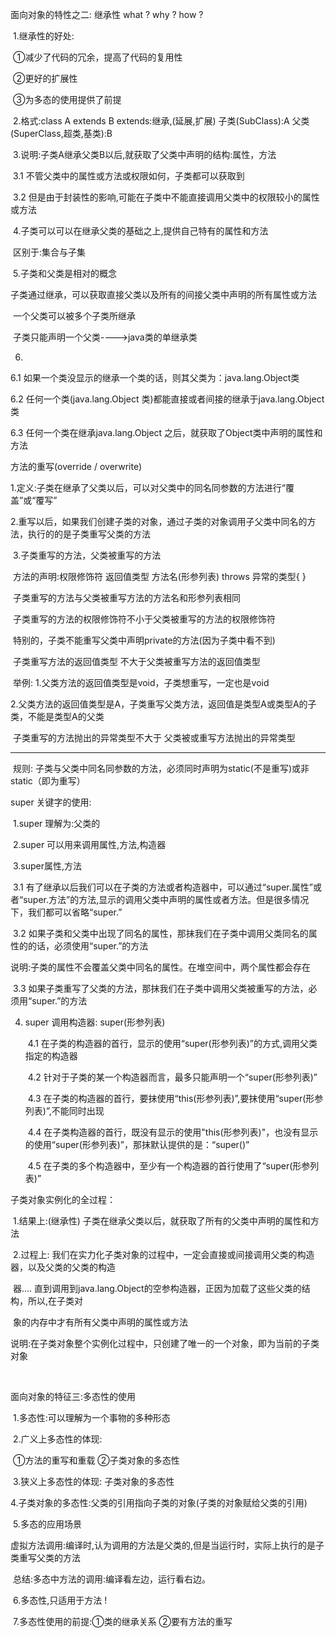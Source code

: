 面向对象的特性之二: 继承性 what ?  why ? how ? 

​     1.继承性的好处:

​          ①减少了代码的冗余，提高了代码的复用性  

​          ②更好的扩展性   

​          ③为多态的使用提供了前提 

​    2.格式:class A extends B  extends:继承,(延展,扩展)      子类(SubClass):A      父类(SuperClass,超类,基类):B  

​    3.说明:子类A继承父类B以后,就获取了父类中声明的结构:属性，方法 

​            3.1 不管父类中的属性或方法或权限如何，子类都可以获取到  

​            3.2 但是由于封装性的影响,可能在子类中不能直接调用父类中的权限较小的属性或方法

​    4.子类可以可以在继承父类的基础之上,提供自己特有的属性和方法    

​            区别于:集合与子集   

​    5.子类和父类是相对的概念      

​      子类通过继承，可以获取直接父类以及所有的间接父类中声明的所有属性或方法    

​     一个父类可以被多个子类所继承   

​     子类只能声明一个父类---->java类的单继承类



6.

   6.1 如果一个类没显示的继承一个类的话，则其父类为：java.lang.Object类 

   6.2 任何一个类(java.lang.Object 类)都能直接或者间接的继承于java.lang.Object类 

   6.3 任何一个类在继承java.lang.Object 之后，就获取了Object类中声明的属性和方法



方法的重写(override / overwrite)   

​        1.定义:子类在继承了父类以后，可以对父类中的同名同参数的方法进行“覆盖”或“覆写”

​        2.重写以后，如果我们创建子类的对象，通过子类的对象调用子父类中同名的方法，执行的的是子类重写父类的方法  

​         3.子类重写的方法，父类被重写的方法      

​               方法的声明:权限修饰符 返回值类型 方法名(形参列表) throws 异常的类型{ }   

​               子类重写的方法与父类被重写方法的方法名和形参列表相同    

 ​              子类重写的方法的权限修饰符不小于父类被重写的方法的权限修饰符     

​               特别的，子类不能重写父类中声明private的方法(因为子类中看不到)       

​               子类重写方法的返回值类型 不大于父类被重写方法的返回值类型        

​               举例: 1.父类方法的返回值类型是void，子类想重写，一定也是void  

​                         2.父类方法的返回值类型是A，子类重写父类方法，返回值是类型A或类型A的子类，不能是类型A的父类       

​              子类重写的方法抛出的异常类型不大于 父类被或重写方法抛出的异常类型  

******************************

​         规则: 子类与父类中同名同参数的方法，必须同时声明为static(不是重写)或非static（即为重写）





super 关键字的使用:   

​      1.super 理解为:父类的    

​      2.super 可以用来调用属性,方法,构造器    

​      3.super属性,方法

​            3.1 有了继承以后我们可以在子类的方法或者构造器中，可以通过“super.属性”或者“super.方法”的方法,显示的调用父类中声明的属性或者方法。但是很多情况下，我们都可以省略“super.” 

​            3.2 如果子类和父类中出现了同名的属性，那抹我们在子类中调用父类同名的属性的的话，必须使用“super.”的方法      

​                  说明:子类的属性不会覆盖父类中同名的属性。在堆空间中，两个属性都会存在     

​            3.3 如果子类重写了父类的方法，那抹我们在子类中调用父类被重写的方法，必须用“super.”的方法

   4. super 调用构造器: super(形参列表)  

      ​       4.1 在子类的构造器的首行，显示的使用“super(形参列表)”的方式,调用父类指定的构造器  

      ​       4.2 针对于子类的某一个构造器而言，最多只能声明一个“super(形参列表)”  

      ​       4.3 在子类的构造器的首行，要抹使用“this(形参列表)”,要抹使用“super(形参列表)”,不能同时出现    

      ​       4.4 在子类构造器的首行，既没有显示的使用"this(形参列表)"，也没有显示的使用“super(形参列表)”，那抹默认提供的是：“super()”       

      ​       4.5 在子类的多个构造器中，至少有一个构造器的首行使用了“super(形参列表)”



子类对象实例化的全过程： 

​     1.结果上:(继承性)      子类在继承父类以后，就获取了所有的父类中声明的属性和方法  

​     2.过程上:      我们在实力化子类对象的过程中，一定会直接或间接调用父类的构造器，以及父类的父类的构造   

​                          器....      直到调用到java.lang.Object的空参构造器，正因为加载了这些父类的结构，所以,在子类对

​                          象的内存中才有所有父类中声明的属性或方法  

​           说明:在子类对象整个实例化过程中，只创建了唯一的一个对象，即为当前的子类对象

​    



面向对象的特征三:多态性的使用 

​     1.多态性:可以理解为一个事物的多种形态   

​     2.广义上多态性的体现:  

​          ①方法的重写和重载      ②子类对象的多态性    

​     3.狭义上多态性的体现: 子类对象的多态性  

​     4.子类对象的多态性:父类的引用指向子类的对象(子类的对象赋给父类的引用)   

​     5.多态的应用场景      

​           虚拟方法调用:编译时,认为调用的方法是父类的,但是当运行时，实际上执行的是子类重写父类的方法   

​          总结:多态中方法的调用:编译看左边，运行看右边。

​    6.多态性,只适用于方法 !

​    7.多态性使用的前提:①类的继承关系 ②要有方法的重写

​     